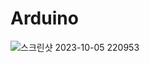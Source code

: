 # Arduino

![스크린샷 2023-10-05 220953](https://github.com/asudhgjhasfklj/Arduino2/assets/127822717/27e13b8a-680d-47ab-95b5-5cfe8ab8f145)
